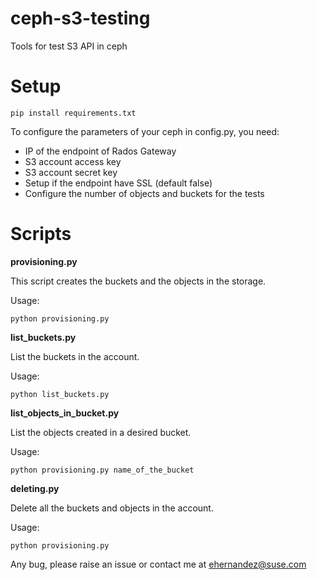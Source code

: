 # ceph-s3-testing
Tools for test S3 API in ceph

# Setup
```
pip install requirements.txt
```
To configure the parameters of your ceph in config.py, you need:

 - IP of the endpoint of Rados Gateway
 - S3 account access key
 - S3 account secret key
 - Setup if the endpoint have SSL (default false)
 - Configure the number of objects and buckets for the tests

# Scripts

**provisioning.py**

This script creates the buckets and the objects in the storage.

Usage:
```
python provisioning.py
```
**list_buckets.py**

List the buckets in the account.

Usage:
```
python list_buckets.py
```

**list_objects_in_bucket.py**

List the objects created in a desired bucket.

Usage:
```
python provisioning.py name_of_the_bucket
```

**deleting.py**

Delete all the buckets and objects in the account.

Usage:
```
python provisioning.py
```

Any bug, please raise an issue or contact me at ehernandez@suse.com
